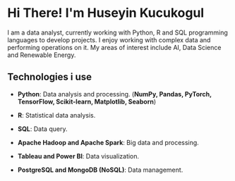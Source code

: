 # Hi There! I'm Huseyin Kucukogul

I am a data analyst, currently working with Python, R and SQL programming languages to develop projects. I enjoy working with complex data and performing operations on it. My areas of interest include AI, Data Science and Renewable Energy.   

## Technologies i use
- **Python**: Data analysis and processing. (**NumPy, Pandas, PyTorch, TensorFlow, Scikit-learn, Matplotlib, Seaborn**)

- **R**: Statistical data analysis.

- **SQL**: Data query.

- **Apache Hadoop and Apache Spark**: Big data and processing.

- **Tableau and Power BI**: Data visualization.

- **PostgreSQL and MongoDB (NoSQL)**: Data management.
